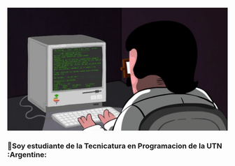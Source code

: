 ![](https://github.com/Albongle/Albongle/blob/master/Programacion.gif)
### 👋Soy estudiante de la Tecnicatura en Programacion de la UTN :Argentine:

<!--
**Albongle/Albongle** is a ✨ _special_ ✨ repository because its `README.md` (this file) appears on your GitHub profile.

Here are some ideas to get you started:

- 🔭 I’m currently working on ...
- 🌱 I’m currently learning ...
- 👯 I’m looking to collaborate on ...
- 🤔 I’m looking for help with ...
- 💬 Ask me about ...
- 📫 How to reach me: ...
- 😄 Pronouns: ...
- ⚡ Fun fact: ...
-->
